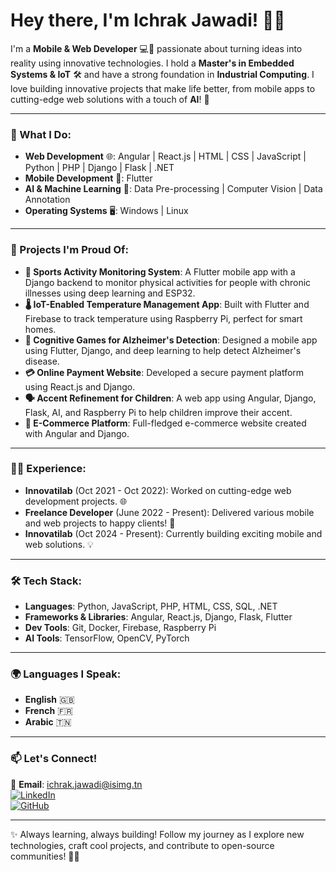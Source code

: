 # Hey there, I'm Ichrak Jawadi! 👋🚀

I'm a **Mobile & Web Developer** 💻📱 passionate about turning ideas into reality using innovative technologies. I hold a **Master's in Embedded Systems & IoT** 🛠️ and have a strong foundation in **Industrial Computing**. I love building innovative projects that make life better, from mobile apps to cutting-edge web solutions with a touch of **AI**! 🌟

---

### 💼 What I Do:

- **Web Development** 🌐: Angular | React.js | HTML | CSS | JavaScript | Python | PHP | Django | Flask | .NET
- **Mobile Development** 📱: Flutter
- **AI & Machine Learning** 🧠: Data Pre-processing | Computer Vision | Data Annotation
- **Operating Systems** 🖥️: Windows | Linux

---

### 🚀 Projects I'm Proud Of:

- **🏃 Sports Activity Monitoring System**: A Flutter mobile app with a Django backend to monitor physical activities for people with chronic illnesses using deep learning and ESP32.
- **🌡️ IoT-Enabled Temperature Management App**: Built with Flutter and Firebase to track temperature using Raspberry Pi, perfect for smart homes.
- **🧠 Cognitive Games for Alzheimer's Detection**: Designed a mobile app using Flutter, Django, and deep learning to help detect Alzheimer's disease.
- **💳 Online Payment Website**: Developed a secure payment platform using React.js and Django.
- **🗣️ Accent Refinement for Children**: A web app using Angular, Django, Flask, AI, and Raspberry Pi to help children improve their accent.
- **🛒 E-Commerce Platform**: Full-fledged e-commerce website created with Angular and Django.

---

### 👩‍💻 Experience:

- **Innovatilab** (Oct 2021 - Oct 2022): Worked on cutting-edge web development projects. 🌐
- **Freelance Developer** (June 2022 - Present): Delivered various mobile and web projects to happy clients! 🎉
- **Innovatilab** (Oct 2024 - Present): Currently building exciting mobile and web solutions. 💡

---

### 🛠️ Tech Stack:

- **Languages**: Python, JavaScript, PHP, HTML, CSS, SQL, .NET
- **Frameworks & Libraries**: Angular, React.js, Django, Flask, Flutter
- **Dev Tools**: Git, Docker, Firebase, Raspberry Pi
- **AI Tools**: TensorFlow, OpenCV, PyTorch

---

### 🌍 Languages I Speak:
- **English** 🇬🇧
- **French** 🇫🇷
- **Arabic** 🇹🇳

---

### 📫 Let's Connect!

📧 **Email**: ichrak.jawadi@isimg.tn  
[![LinkedIn](https://img.shields.io/badge/LinkedIn-0A66C2?style=flat&logo=linkedin&logoColor=white)](https://www.linkedin.com/in/ichrak-jawadi-a25292221/)  
[![GitHub](https://img.shields.io/badge/GitHub-171515?style=flat&logo=github&logoColor=white)](https://github.com/IchrakJaouadi)

---

✨ Always learning, always building! Follow my journey as I explore new technologies, craft cool projects, and contribute to open-source communities! 🌱✨
